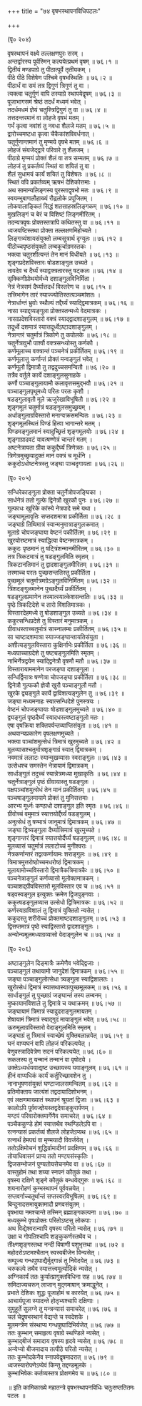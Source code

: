 +++
title = "७४ वृषभस्थापनविधिपटलः"

+++
  
(पृ० २०४)   
  
वृषस्थापनं वक्ष्ये तल्लक्षणपुरः सरम् ।  
अन्तर्द्वारस्य पूर्वस्मिन् कल्पयेत्प्रथमं वृषम् ॥ ७६।१ ॥  
द्वितीयं मण्डपाग्रे तु पीठात्पूर्वे तृतीयकम् ।  
पीठे पीठे विशेषेण पश्चिमे वृषभस्थितिः ॥ ७६।२ ॥  
पीठार्धं वा समं तत्र द्विगुणं त्रिगुणं तु वा ।  
त्यक्त्वा चतुर्गुणं वापि तस्याग्रे स्थापयेद्वृषम् ॥ ७६।३ ॥  
पूजाभागसमं श्रेष्ठं तदर्धं मध्यमं भवेत् ।  
तदर्धमधमं ज्ञेयं चतुस्त्रिद्विगुणं तु वा ॥ ७६।४ ॥  
तत्तदन्तरमानं वा लोहजे वृषभं मतम् ।  
गर्भं कृत्वा नवांशं तु नवधा शैलजे मतम् ॥ ७६।५ ॥  
द्वारोच्चमष्टधा कृत्वा चैकैकांशविवर्धनात् ।  
चतुर्गुणान्तमानं तु मृण्मये वृषभे मतम् ॥ ७६।६ ॥  
लोहजं संयजेद्द्वारे परिवारे तु शैलजम् ।  
पीठाग्रे मृण्मयं प्रोक्तं शैलं वा तत्र सम्मतम् ॥ ७६।७ ॥  
लोहजं तु प्रकर्तव्यं स्थितं वा शयितं तु वा ।  
शैलं सुधामयं कार्यं शयितं तु विशेषतः ॥ ७६।८ ॥  
स्थितं वपि प्रकर्तव्यम् ऋषभं देशिकोत्तमाः ।  
अथ सामान्यलिङ्गस्य पुरस्ताद्वृषभो मतः ॥ ७६।९ ॥   
स्वयम्भुबाणलौहाख्यं रौद्रलोके प्रपूजितम् ।   
लोकपालाङ्कितं सिद्धं शतसाहस्रलिङ्गकम् ॥ ७६।१० ॥  
मुखलिङ्गं च बेरं च विशिष्टं लिङ्गमीरितम् ।  
तदन्यत्रवृषः प्रोक्तस्तत्रापि कथितस्तु वा ॥ ७६।११ ॥  
ध्वजयष्टिस्तथा प्रोक्ता तल्लक्षणमिहोच्यते ।  
लिङ्गत्र्यंशायसंयुक्तो लम्बसूत्रार्थ दृग्युतः ॥ ७६।१२ ॥  
पीठोच्चपृष्ठसंयुक्तो लम्बकूर्चाग्रमस्तकः ।  
भक्त्वा चतुरशीत्यन्तं तेन मानं विधीयते ॥ ७६।१३ ॥  
शृङ्गप्रदेशविस्तारः षोडशाङ्गुल उच्यते ।  
तावदेव च दैर्घ्यं स्याद्वक्त्रतारस्तु षट्कलः ॥ ७६।१४ ॥  
सृक्किणीप्रोथयोर्मध्ये दशाङ्गुलविनिर्मिता ।  
नेत्रं नेत्रसमं दैर्घ्यात्तदर्धं विस्तरेण च ॥ ७६।१५ ॥  
तत्त्रिभागेन तारं स्याज्ज्योतिस्तत्पञ्चमांशतः ।  
नेत्रार्धान्तं भ्रुवोः स्थौल्यं तद्दैर्घ्यं स्याद्द्विमात्रकम् ॥ ७६।१६ ॥  
नासा स्याद्द्व्यङ्गुला प्रोक्तस्तन्मध्ये वेदमात्रकः ।  
नासाप्रदेशविस्तारो वक्त्रं स्याद्द्वादशाङ्गुलम् ॥ ७६।१७ ॥  
तदूर्ध्वे दशमात्रं स्यात्तदूर्ध्वेऽष्टादशाङ्गुलम् ।  
नेत्रान्तरं चतुर्मात्रं त्रिकोणे तु कपोलके ॥ ७६।१८ ॥  
चतुर्नेत्रावुभौ पार्श्वौ वक्त्रसन्ध्योस्तु कर्णकौ ।  
कर्णमूलाच्च वक्त्रान्तं पञ्चनेत्रं प्रकीर्तितम् ॥ ७६।१९ ॥  
कर्णमूलात्तु कर्णान्तं प्रोक्तं मन्वङ्गुलं भवेत् ।  
कर्णमूलौ द्विमात्रौ तु तद्वदुच्चसमन्वितौ ॥ ७६।२० ॥  
तत्रैव वर्तुले कार्ये दशाङ्गुलसुनाहके ।  
कर्णौ पञ्चाङ्गुलायामौ कलावृत्तसमुद्भवौ ॥ ७६।२१ ॥  
पञ्चाङ्गुलपृथूमध्ये परितः परतः कृशौ ।  
षडङ्गुलावृतौ मूले ऋजुरेखाविभूषितौ ॥ ७६।२२ ॥  
शृङ्गमूलं चतुर्मात्रं षडङ्गुलसमुच्छ्रयम् ।  
अर्धाङ्गुलाग्रविस्तारो मनाग्वक्रसमन्वितः ॥ ७६।२३ ॥  
शृङ्गमूलस्थितं पिण्डं हित्वा भागान्तरे मतम् ।  
पिण्डमङ्गुलमानं स्यादुच्छ्रितं शृङ्गमूलयोः ॥ ७६।२४ ॥  
शृङ्गाग्रादवटं यावत्षण्णेत्रं चान्तरं मतम् ।  
अष्टनेत्रायता ग्रीवा ककुद्दैर्घ्यं त्रिणेत्रतः ॥ ७६।२५ ॥  
त्रिणेत्रमुच्छ्रयादुक्तं मानं वक्त्रं च मूर्धनि ।  
ककुदोऽधोष्टनेत्रस्तु जङ्घा पञ्चदृगायता ॥ ७६।२६ ॥  
  
(पृ० २०५)   
  
सन्धिरेकाङ्गुला प्रोक्ता चतुर्नेत्रोपजङ्घिका ।  
सार्धनेत्रं ततो गुल्फे द्विनेत्रौ खुरकौ पुनः ॥ ७६।२७ ॥  
गुल्फाधः खुरिके कांस्ये नेत्रपादे समे यथा ।  
जङ्घामूलावृतिः सप्तदशमात्रा प्रकीर्तिता ॥ ७६।२८ ॥  
जङ्घाग्रे तिथिमात्रं स्यान्मनुमात्राङ्गुलक्रमात् ।  
मूलाग्रे चोपजङ्घाया वेष्टनं पकीर्तितम् ॥ ७६।२९ ॥  
खुरयोरष्टमात्रं स्याद्धित्वा वेष्टनमात्रकम् ।  
ककुदः पृष्ठमानं तु षट्त्रिंशन्मानमीरितम् ॥ ७६।३० ॥  
तत्र त्रिकटमात्रं तु षडङ्गुलमिति स्मृतम् ।  
त्रिकटानतिमानं तु द्वादशाङ्गुलमीरितम् ॥ ७६।३१ ॥  
तस्माच्च परतः पुच्छसन्ततिस्तु प्रकीर्तिता ।  
पुच्छमूलं चतुर्मात्रमग्रेऽङ्गुलविनिर्मितम् ॥ ७६।३२ ॥  
त्रिंशदङ्गुलमानेन पुच्छदैर्घ्यं प्रकीर्तितम् ।  
षडङ्गुलप्रमाणेन तस्मात्स्यात्केशसन्ततिः ॥ ७६।३३ ॥  
पृष्ठे त्रिकटिदेशे च तारो विंशतिमात्रकः ।  
विस्तारदेहमध्ये तु षोडशाङ्गुल उच्यते ॥ ७६।३४ ॥  
ककुत्सन्धिप्रदेशे तु विस्तारं मनुमात्रकम् ।  
ग्रीवाधस्ताच्चतुर्मात्रं सास्नालम्बः प्रकीर्तितम् ॥ ७६।३५ ॥  
सा चाष्टादशमात्रा स्याज्जङ्घान्तायतिसंयुता ।  
अशीत्यङ्गुलविस्तारा कुक्षिर्नाभेः प्रकीर्तिता ॥ ७६।३६ ॥  
मध्यपाच्चाग्रदेशे तु षष्ट्यङ्गुलमिति स्मृतम् ।  
नाभिर्नेत्रद्वयेन स्याद्द्विनेत्रौ वृषणौ मतौ ॥ ७६।३७ ॥  
विस्तारायाममानेन परजङ्घा दशाङ्गुला ।  
सन्धिर्द्विमात्रः षण्णेत्रा चोपजङ्घा प्रकीर्तिता ॥ ७६।३८ ॥  
द्विनेत्रौ गुल्फकौ ज्ञेयौ खुरौ पञ्चाङ्गुलौ मतौ ।  
खुरके द्व्यङ्गुले कार्ये द्वाविशत्यङ्गुलेन तु ॥ ७६।३९ ॥  
जङ्घा मध्यमनाहः स्यात्सन्धिदेशे पुनस्त्रयः ।  
वेष्टनं चोपजङ्घायाः षोडशाङ्गुलमुच्यते ॥ ७६।४० ॥  
द्व्यङ्गुलं पृष्ठदैर्घ्यं स्यादधस्त्वष्टाङ्गुलो मतः ।  
एषा वृषक्रिया शक्तिपर्यन्तव्याप्तिसंयुता ॥ ७६।४१ ॥  
अथवान्यप्रकारेण वृषलक्षणमुच्यते ।  
भक्त्वा पञ्चांशमुत्सेधं त्रिमात्रं खुरमुच्यते ॥ ७६।४२ ॥  
मूलव्यासश्चतुर्मात्रशृङ्गाग्रं स्यात् द्विमात्रकम् ।  
नवमात्रं ललाटः स्यान्मुखव्यासः स्वराङ्गुलः ॥ ७६।४३ ॥  
उत्सेधश्च समस्तेन नेत्रायामं द्विमात्रकम् ।  
सार्धाङ्गुलं तदुच्चं स्यान्नेत्रमध्या मुखाकृतिः ॥ ७६।४४ ॥  
चतुर्नेत्राङ्गुलं पृष्ठं ग्रीवायास्तु षडङ्गुलः ।  
पक्षपञ्चांशमुत्सेधं तेन मानं प्रकीर्तितम् ॥ ७६।४५ ॥  
पञ्चषाङ्गुलमायामे प्रोक्तं तु मुनिसत्तमाः ।  
आरभ्य मूर्ध्नः कण्ठाधो दशाङ्गुल इति स्मृतः ॥ ७६।४६ ॥  
ग्रीवोच्चं वमुमात्रं स्यात्तयोर्द्दैर्घ्यं षडङ्गुलम् ।  
अनुत्सेधं तु षण्मात्रं जानुमात्रं द्विमात्रकम् ॥ ७६।४७ ॥  
जङ्घा द्वित्र्यङ्गुला दैर्घ्यात्त्रिमात्रं खुरमुच्यते ।  
शृङ्गान्तरं द्विमात्रं स्यात्तयोर्दैर्घ्यं षडङ्गुलम् ॥ ७६।४८ ॥  
मूलव्यासं चतुर्मात्रं ललाटोच्चं मुनीश्वराः ।  
नेत्रकर्णान्तरं तद्वत्कर्णायामः शराङ्गुलः ॥ ७६।४९ ॥  
त्रिमात्रमुत्तरोष्ठोच्चमधरोष्ठं द्विमात्रकम् ।  
मूलायामोच्चविस्तारो द्विमात्रैकत्रिमात्रकैः ॥ ७६।५० ॥  
पञ्चनेत्राङ्गुलं कर्णव्यासो मूलोक्तमात्रकम् ।  
पञ्चाशद्ग्रीवविस्तारो मूलविस्तार एव च ॥ ७६।५१ ॥  
षड्वस्वङ्गुल इत्युक्तः क्रमेण द्विजपुङ्गवाः ।  
ककुत्षडङ्गुलव्यास उत्सेधो द्वित्रिमात्रकः ॥ ७६।५२ ॥  
कर्णस्याग्रविशालं तु द्विमात्रं युक्तितो न्यसेत् ।  
ककुदस्तु शरीरोच्चं प्रोक्तमाष्टदशाङ्गुलम् ॥ ७६।५३ ॥  
द्विसप्तमात्रं पृष्ठे स्याद्विस्तारो द्वादशाङ्गुलः ।  
अन्योन्यमूलमध्याग्रव्यासो वेदाङ्गुलेन च ॥ ७६।५४ ॥  
  
(पृ० २०६)   
  
अष्टाङ्गुलेन दिङ्मात्रैः क्रमेणैव भवेद्द्विजाः ।  
पञ्चाङ्गुलं तथायामो जानुदेशं द्विमात्रकम् ॥ ७६।५५ ॥  
जङ्घा पञ्चाङ्गुलोत्सेधा त्र्यङ्गुला स्याद्विशालतः ।  
खुरोत्सेधं द्विमात्रं स्यात्तथास्यात्पुच्छमूलकम् ॥ ७६।५६ ॥  
सार्धाङ्गुलं तु पुच्छाग्रं जङ्घान्तं तस्य लम्बनम् ।  
मुष्कायामविशाले तु द्विमात्रे च यथाक्रमम् ॥ ७६।५७ ॥  
जङ्घायामं त्रिमात्रं स्यादुदराङ्गुलमायतम् ।  
शेषायामं त्रिमात्रं स्याद्गुदं मायाङ्गुलं भवेत् ॥ ७६।५८ ॥  
ऊरुमूलाग्रविस्तारो वेदाङ्गुलमिति स्मृतम् ।  
जङ्घाग्रं तु त्रिमात्रं स्याच्छेषं युक्तिबलान्नयेत् ॥ ७६।५९ ॥  
घनं वाप्यघनं वापि लोहजं परिकल्पयेत् ।  
वेणुवस्त्रादिवेत्रेण सदनं परिकल्पयेत् ॥ ७६।६० ॥  
सकलस्य तु यन्मानं तन्मानं वा वृषोदये ।  
उक्तेऽध्यर्धयवाद्यष्ट उच्छायस्य यवाङ्गुलम् ॥ ७६।६१ ॥  
हीनं वाप्यधिकं कार्यं कर्तुरिच्छावशेन तु ।  
नानाभूषणसंयुक्तं घण्टाजालसमन्वितम् ॥ ७६।६२ ॥  
प्रतिमोक्ताय जात्यंशं तद्वदायादिशोभनम् ।  
एवं लक्षणमाख्यातं स्थापनं श्रूयतां द्विजाः ॥ ७६।६३ ॥  
कालोऽपि पूर्ववज्ज्ञेयस्तद्वदेवाङ्कुरार्पणम् ।  
मण्टपं परिवारोक्तमार्गेणैव समाचरेत् ॥ ७६।६४ ॥  
पञ्चैककुण्डे होमं स्यात्तथैव स्थण्डिलेऽपि वा ।  
रत्नन्यासं प्रकर्तव्यं शैलजे लोहजेऽप्यथ ॥ ७६।६५ ॥  
रत्नार्थं हेमपद्मं वा मृण्मयादौ विवर्जयेत् ।  
ततोऽक्षिमोचनं शुद्धिर्ग्रामादीनां प्रदक्षिणम् ॥ ७६।६६ ॥  
तोयाधिवासनं प्राप्य ततो मण्टपसंस्कृतिः ।  
द्विजसम्भोजनं पुण्यतोयसेचनमेव वा ॥ ७६।६७ ॥  
वास्तुहोमं तथा शय्या स्नपनं कौतुकं तथा ।  
वृषस्य दक्षिणे शृङ्गे कौतुकं बन्धयेद्गुरुः ॥ ७६।६८ ॥  
शयनारोहणं कुम्भस्थापनं पूर्ववन्नयेत् ।  
सप्तवर्गाच्चतुर्थान्तं सप्तस्वरविभूषितम् ॥ ७६।६९ ॥  
बिन्दुनादसमायुक्तमादौ प्रणवसंयुतम् ।  
वृषभाया नमश्चान्ते तस्मिन् ब्रह्माङ्गकल्पना ॥ ७६।७० ॥  
मध्यकुम्भे वृषःप्रोक्तः परितोऽष्टसु लोकपाः ।  
अथ विद्येश्वरान्वापि वृषस्य परितो न्यसेत् ॥ ७६।७१ ॥  
उक्षा च गोपतिश्चापि शङ्कुकर्णस्तथैव च ।  
तीक्ष्णशृङ्गस्तथा नन्दी विषाणी पशुभृत्तथा ॥ ७६।७२ ॥  
महोदरोऽष्टमश्चैतान् स्वस्वबीजेन विन्यसेत् ।  
सम्पूज्य गन्धपुष्पाद्यैर्मुद्गान्नं तु निवेदयेत् ॥ ७६।७३ ॥  
चरुकल्पे तथैव स्यात्तत्त्वमूर्त्यादिकं न्यसेत् ।  
अग्निकार्यं ततः कुर्यात्प्रागुक्तविधिना सह ॥ ७६।७४ ॥  
समिदाज्यचरून् लाजान् मुद्गमाषान् क्रमाद्धुनेत् ।  
प्रभाते देशिकः शुद्धः पूजाहोमं च कारयेत् ॥ ७६।७५ ॥  
आचार्यपूजा स्यादन्ते होतृभ्यश्चापि दक्षिणाः ।  
सुमूहूर्ते सुलग्ने तु मन्त्रन्यासं समाचरेत् ॥ ७६।७६ ॥  
चलं चेद्वृषभस्थानं वेद्यन्ते च स्वदेशके ।  
मूलमन्त्रेण संस्थाप्य गन्धपुष्पादिभिर्यजेत् ॥ ७६।७७ ॥  
ततः कुम्भान् समाहृत्य वृषाग्रे स्थण्डिले न्यसेत् ।  
कुम्भाद्बीजं समादाय वृषस्य हृदये न्यसेत् ॥ ७६।७८ ॥  
अन्येभ्यो बीजमादाय तत्पीठे परितो न्यसेत् ।  
ततः कुम्भोदकेनैव स्नापयेद्वृषमादरात् ॥ ७६।७९ ॥  
ध्वजस्यारोपणेऽप्येवं किन्तु तद्दण्डमूलके ।  
कुम्भाभिषेकः कर्तव्यस्तत्र प्रोक्षणमेव च ॥ ७६।८० ॥  
  
॥ इति कामिकाख्ये महातन्त्रे वृषभस्थापनविधिः चतुःसप्ततितमः   
पटलः ॥  
  
  
  
